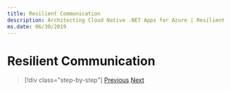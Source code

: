 ```yaml
---
title: Resilient Communication
description: Architecting Cloud Native .NET Apps for Azure | Resilient Communication
ms.date: 06/30/2019
---
```

# Resilient Communication


>[!div class="step-by-step"]
>[Previous](application-resiliency-patterns)
>[Next](grpc.md) <!-- Next Chapter -->